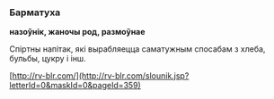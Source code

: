 ### Барматуха
**назоўнік, жаночы род, размоўнае**

Спіртны напітак, які вырабляецца саматужным спосабам з хлеба, бульбы, цукру і інш.

<a rel="author">[http://rv-blr.com/](http://rv-blr.com/slounik.jsp?letterId=0&maskId=0&pageId=359)</a>
